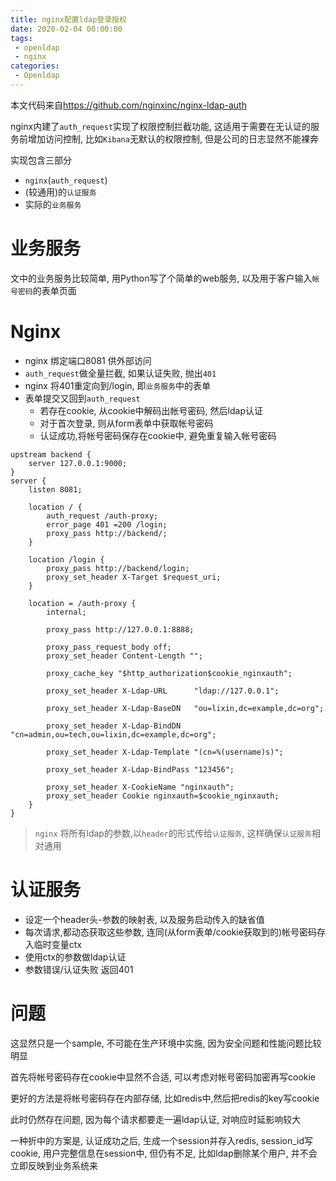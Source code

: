 ```yaml
---
title: nginx配置ldap登录授权
date: 2020-02-04 00:00:00
tags:
 - openldap
 - nginx
categories:
 - Openldap
---
```


本文代码来自<https://github.com/nginxinc/nginx-ldap-auth>

nginx内建了`auth_request`实现了权限控制拦截功能, 这适用于需要在无认证的服务前增加访问控制, 比如`Kibana`无默认的权限控制, 但是公司的日志显然不能裸奔

实现包含三部分
+ `nginx`(`auth_request`)
+ (较通用)的`认证服务`
+ 实际的`业务服务`

# 业务服务
文中的业务服务比较简单, 用Python写了个简单的web服务, 以及用于客户输入`帐号密码`的表单页面

# Nginx
+ nginx 绑定端口8081 供外部访问
+ `auth_request`做全量拦截, 如果认证失败, 抛出`401`
+ nginx 将401重定向到/login, 即`业务服务`中的表单
+ 表单提交又回到`auth_request`
  - 若存在cookie, 从cookie中解码出帐号密码, 然后ldap认证
  - 对于首次登录, 则从form表单中获取帐号密码
  - 认证成功,将帐号密码保存在cookie中, 避免重复输入帐号密码

``` nginx
upstream backend {
    server 127.0.0.1:9000;
}
server {
    listen 8081;

    location / {
        auth_request /auth-proxy;
        error_page 401 =200 /login;
        proxy_pass http://backend/;
    }

    location /login {
        proxy_pass http://backend/login;
        proxy_set_header X-Target $request_uri;
    }

    location = /auth-proxy {
        internal;

        proxy_pass http://127.0.0.1:8888;

        proxy_pass_request_body off;
        proxy_set_header Content-Length "";

        proxy_cache_key "$http_authorization$cookie_nginxauth";

        proxy_set_header X-Ldap-URL      "ldap://127.0.0.1";

        proxy_set_header X-Ldap-BaseDN   "ou=lixin,dc=example,dc=org";

        proxy_set_header X-Ldap-BindDN   "cn=admin,ou=tech,ou=lixin,dc=example,dc=org";

        proxy_set_header X-Ldap-Template "(cn=%(username)s)";

        proxy_set_header X-Ldap-BindPass "123456";

        proxy_set_header X-CookieName "nginxauth";
        proxy_set_header Cookie nginxauth=$cookie_nginxauth;
    }
}
```

> `nginx` 将所有ldap的参数,以`header`的形式传给`认证服务`, 这样确保`认证服务`相对通用


# 认证服务
+ 设定一个header头-参数的映射表, 以及服务启动传入的缺省值
+ 每次请求,都动态获取这些参数, 连同(从form表单/cookie获取到的)帐号密码存入临时变量ctx
+ 使用ctx的参数做ldap认证
+ 参数错误/认证失败 返回401

# 问题
这显然只是一个sample, 不可能在生产环境中实施, 因为安全问题和性能问题比较明显

首先将帐号密码存在cookie中显然不合适, 可以考虑对帐号密码加密再写cookie

更好的方法是将帐号密码存在内部存储, 比如redis中,然后把redis的key写cookie

此时仍然存在问题, 因为每个请求都要走一遍ldap认证, 对响应时延影响较大

一种折中的方案是, 认证成功之后, 生成一个session并存入redis, session_id写cookie, 用户完整信息在session中, 但仍有不足, 比如ldap删除某个用户, 并不会立即反映到业务系统来
